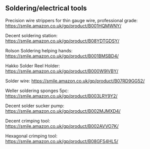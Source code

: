 ## Soldering/electrical tools

Precision wire strippers for thin gauge wire, professional grade: https://smile.amazon.co.uk/gp/product/B001HQMWNY/

Decent soldering station: https://smile.amazon.co.uk/gp/product/B08YDTGDSY/

Rolson Soldering helping hands: https://smile.amazon.co.uk/gp/product/B001BMSBD4/

Hakko Solder Reel Holder: https://smile.amazon.co.uk/gp/product/B000W9IVBY/

Solder wire: https://smile.amazon.co.uk/gp/product/B07RD9GG52/

Weller soldering sponges 5pc: https://smile.amazon.co.uk/gp/product/B003LRY9Y2/

Decent solder sucker pump: https://smile.amazon.co.uk/gp/product/B002MJMXD4/

Decent crimping tool: https://smile.amazon.co.uk/gp/product/B002AVVO7K/

Hexagonal crimping tool: https://smile.amazon.co.uk/gp/product/B08GFS4HL5/
